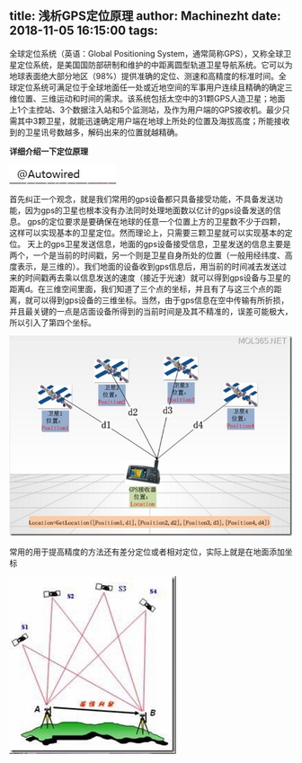 title: 浅析GPS定位原理
author: Machinezht
date: 2018-11-05 16:15:00
tags:
---
  全球定位系统（英语：Global Positioning System，通常简称GPS），又称全球卫星定位系统，是美国国防部研制和维护的中距离圆型轨道卫星导航系统。它可以为地球表面绝大部分地区（98%）提供准确的定位、测速和高精度的标准时间。全球定位系统可满足位于全球地面任一处或近地空间的军事用户连续且精确的确定三维位置、三维运动和时间的需求。该系统包括太空中的31颗GPS人造卫星；地面上1个主控站、3个数据注入站和5个监测站，及作为用户端的GPS接收机。最少只需其中3颗卫星，就能迅速确定用户端在地球上所处的位置及海拔高度；所能接收到的卫星讯号数越多，解码出来的位置就越精确。
  
  **详细介绍一下定位原理**

![filename already exists, renamed](\assets\online_img\pasted-1.png)

  首先纠正一个观念，就是我们常用的gps设备都只具备接受功能，不具备发送功能，因为gps的卫星也根本没有办法同时处理地面数以亿计的gps设备发送的信息。
  gps的定位要求是要确保在地球的任意一个位置上方的卫星数不少于四颗，这样可以实现基本的卫星定位。然而理论上，只需要三颗卫星就可以实现基本的定位。
  天上的gps卫星发送信息，地面的gps设备接受信息，卫星发送的信息主要是两个，一个是当前的时间戳，另一个则是卫星自身所处的位置（一般用经纬度、高度表示，是三维的）。我们地面的设备收到gps信息后，用当前的时间减去发送过来的时间戳再去乘以信息发送的速度（接近于光速）就可以得到gps设备与卫星的距离d。在三维空间里面，我们知道了三个点的坐标，并且有了与这三个点的距离，就可以得到gps设备的三维坐标。当然，由于gps信息在空中传输有所折损，并且最关键的一点是店面设备所得到的当前时间是及其不精准的，误差可能极大，所以引入了第四个坐标。
  
![upload successful](\assets\online_img\image-gps.png)

 常用的用于提高精度的方法还有差分定位或者相对定位，实际上就是在地面添加坐标
 
![upload successful](\assets\online_img\image相对定位.png)


